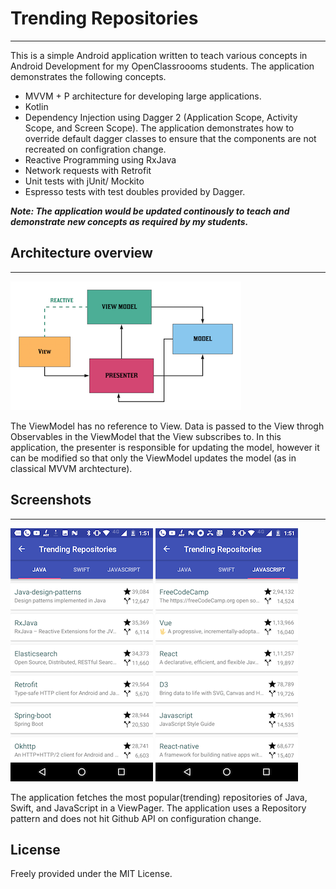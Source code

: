 # Trending Repositories
----
This is a simple Android application written to teach various concepts in Android Development for my OpenClassroooms students. The application demonstrates the following concepts. 
- MVVM + P architecture for developing large applications.
- Kotlin 
- Dependency Injection using Dagger 2 (Application Scope, Activity Scope, and Screen Scope). The application demonstrates how to override default dagger classes to ensure that the components are not recreated on configration change.
- Reactive Programming using RxJava 
- Network requests with Retrofit 
- Unit tests with jUnit/ Mockito 
- Espresso tests with test doubles provided by Dagger.

***Note: The application would be updated continously to teach and demonstrate new concepts as required by my students.*** 

## Architecture overview
----

![Image of Architecture](https://github.com/ashutoshpurushottam/Images/blob/master/architecture.png?raw=true)

The ViewModel has no reference to View. Data is passed to the View throgh Observables in the ViewModel that the View subscribes to. In this application, the presenter is responsible for updating the model, however it can be modified so that only the ViewModel updates the model (as in classical MVVM archtecture). 

## Screenshots
----

![Image of Screens](https://github.com/ashutoshpurushottam/Images/blob/master/trending2.png?raw=true) ![Image of Screens](https://github.com/ashutoshpurushottam/Images/blob/master/trending1.png?raw=true) 

The application fetches the most popular(trending) repositories of Java, Swift, and JavaScript in a ViewPager. The application uses a Repository pattern and does not hit Github API on configuration change. 

## License
Freely provided under the MIT License.
